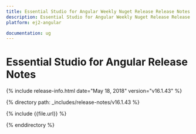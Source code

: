```yaml
---
title: Essential Studio for Angular Weekly Nuget Release Release Notes  
description: Essential Studio for Angular Weekly Nuget Release Release Notes  
platform: ej2-angular

documentation: ug
---
```


# Essential Studio for  Angular  Release Notes  

{% include release-info.html date="May 18, 2018"  version="v16.1.43" %} 

{% directory path: _includes/release-notes/v16.1.43 %}

{% include {{file.url}} %}

{% enddirectory %}
